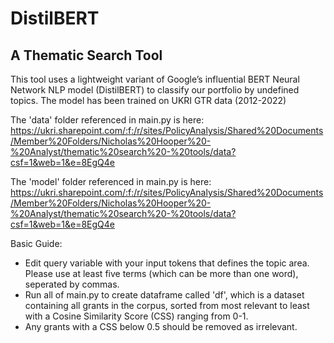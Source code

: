 # DistilBERT
## A Thematic Search Tool

This tool uses a lightweight variant of Google’s influential BERT Neural Network NLP model (DistilBERT) to classify our portfolio by undefined topics. The model has been trained on UKRI GTR data (2012-2022) 

The 'data' folder referenced in main.py is here:
https://ukri.sharepoint.com/:f:/r/sites/PolicyAnalysis/Shared%20Documents/Member%20Folders/Nicholas%20Hooper%20-%20Analyst/thematic%20search%20-%20tools/data?csf=1&web=1&e=8EgQ4e

The 'model' folder referenced in main.py is here:
https://ukri.sharepoint.com/:f:/r/sites/PolicyAnalysis/Shared%20Documents/Member%20Folders/Nicholas%20Hooper%20-%20Analyst/thematic%20search%20-%20tools/data?csf=1&web=1&e=8EgQ4e

Basic Guide:
- Edit query variable with your input tokens that defines the topic area. Please use at least five terms (which can be more than one word), seperated by commas.
- Run all of main.py to create dataframe called 'df', which is a dataset containing all grants in the corpus, sorted from most relevant to least with a Cosine Similarity Score (CSS) ranging from 0-1.
- Any grants with a CSS below 0.5 should be removed as irrelevant.
